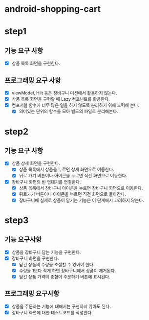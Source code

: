 # android-shopping-cart

# step1

## 기능 요구 사항
- [x] 상품 목록 화면을 구현한다.

## 프로그래밍 요구 사항
- [x] viewModel, Hilt 등은 장바구니 미션에서 활용하지 않는다.
- [x] 상품 목록 화면을 구현할 때 Lazy 컴포넌트를 활용한다.
- [x] 컴포저블 함수가 너무 많은 일을 하지 않도록 분리하기 위해 노력해 본다.
  - [x] 의미있는 단위의 함수를 모아 별도의 파일로 분리해본다.

# step2

## 기능 요구 사항
- [x] 상품 상세 화면을 구현한다.
  - [x] 상품 목록에서 상품을 누르면 상세 화면으로 이동한다.
  - [x] 뒤로 가기 버튼이나 아이콘을 누르면 직전 화면으로 이동한다.
- [x] 장바구니 화면의 빈 껍데기를 연결한다.
  - [x] 상품 목록에서 장바구니 아이콘을 누르면 장바구니 화면으로 이동한다.
  - [x] 뒤로가기 버튼이나 아이콘을 누르면 직전 화면으로 돌아간다.
  - [x] 장바구니에 실제로 상품이 담기는 기능은 이 단계에서 고려하지 않는다.
  
# step3

## 기능 요구사항
- [x] 상품을 장바구니 담는 기능을 구현한다.
- [x] 장바구니 화면을 구현한다.
  - [x] 담긴 상품의 수량을 조절할 수 있어야 한다.
  - [x] 수량을 1보다 작게 하면 장바구니에서 상품이 제거된다.
  - [x] 담긴 상품 가격의 총합이 주문하기 버튼에 표시된다.

## 프로그래밍 요구사항
- [x] 상품을 주문하는 기능에 대해서는 구현하지 않아도 된다.
- [x] 장바구니 화면에 대한 테스트코드를 작성한다.